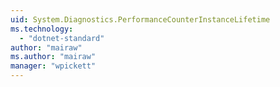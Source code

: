 ```yaml
---
uid: System.Diagnostics.PerformanceCounterInstanceLifetime
ms.technology: 
  - "dotnet-standard"
author: "mairaw"
ms.author: "mairaw"
manager: "wpickett"
---
```

